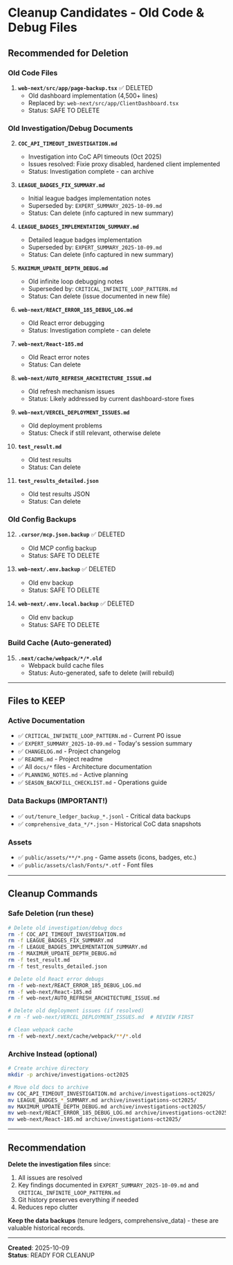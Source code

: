 # Cleanup Candidates - Old Code & Debug Files

## Recommended for Deletion

### Old Code Files
1. **`web-next/src/app/page-backup.tsx`** ✅ DELETED
   - Old dashboard implementation (4,500+ lines)
   - Replaced by: `web-next/src/app/ClientDashboard.tsx`
   - Status: SAFE TO DELETE

### Old Investigation/Debug Documents
2. **`COC_API_TIMEOUT_INVESTIGATION.md`**
   - Investigation into CoC API timeouts (Oct 2025)
   - Issues resolved: Fixie proxy disabled, hardened client implemented
   - Status: Investigation complete - can archive

3. **`LEAGUE_BADGES_FIX_SUMMARY.md`**
   - Initial league badges implementation notes
   - Superseded by: `EXPERT_SUMMARY_2025-10-09.md`
   - Status: Can delete (info captured in new summary)

4. **`LEAGUE_BADGES_IMPLEMENTATION_SUMMARY.md`**
   - Detailed league badges implementation
   - Superseded by: `EXPERT_SUMMARY_2025-10-09.md`
   - Status: Can delete (info captured in new summary)

5. **`MAXIMUM_UPDATE_DEPTH_DEBUG.md`**
   - Old infinite loop debugging notes
   - Superseded by: `CRITICAL_INFINITE_LOOP_PATTERN.md`
   - Status: Can delete (issue documented in new file)

6. **`web-next/REACT_ERROR_185_DEBUG_LOG.md`**
   - Old React error debugging
   - Status: Investigation complete - can delete

7. **`web-next/React-185.md`**
   - Old React error notes
   - Status: Can delete

8. **`web-next/AUTO_REFRESH_ARCHITECTURE_ISSUE.md`**
   - Old refresh mechanism issues
   - Status: Likely addressed by current dashboard-store fixes

9. **`web-next/VERCEL_DEPLOYMENT_ISSUES.md`**
   - Old deployment problems  
   - Status: Check if still relevant, otherwise delete

10. **`test_result.md`**
    - Old test results
    - Status: Can delete

11. **`test_results_detailed.json`**
    - Old test results JSON
    - Status: Can delete

### Old Config Backups
12. **`.cursor/mcp.json.backup`** ✅ DELETED
    - Old MCP config backup
    - Status: SAFE TO DELETE

13. **`web-next/.env.backup`** ✅ DELETED
    - Old env backup
    - Status: SAFE TO DELETE

14. **`web-next/.env.local.backup`** ✅ DELETED
    - Old env backup  
    - Status: SAFE TO DELETE

### Build Cache (Auto-generated)
15. **`.next/cache/webpack/*/*.old`**
    - Webpack build cache files
    - Status: Auto-generated, safe to delete (will rebuild)

---

## Files to KEEP

### Active Documentation
- ✅ `CRITICAL_INFINITE_LOOP_PATTERN.md` - Current P0 issue
- ✅ `EXPERT_SUMMARY_2025-10-09.md` - Today's session summary
- ✅ `CHANGELOG.md` - Project changelog
- ✅ `README.md` - Project readme
- ✅ All `docs/*` files - Architecture documentation
- ✅ `PLANNING_NOTES.md` - Active planning
- ✅ `SEASON_BACKFILL_CHECKLIST.md` - Operations guide

### Data Backups (IMPORTANT!)
- ✅ `out/tenure_ledger_backup_*.jsonl` - Critical data backups
- ✅ `comprehensive_data_*/*.json` - Historical CoC data snapshots

### Assets
- ✅ `public/assets/**/*.png` - Game assets (icons, badges, etc.)
- ✅ `public/assets/clash/Fonts/*.otf` - Font files

---

## Cleanup Commands

### Safe Deletion (run these)
```bash
# Delete old investigation/debug docs
rm -f COC_API_TIMEOUT_INVESTIGATION.md
rm -f LEAGUE_BADGES_FIX_SUMMARY.md
rm -f LEAGUE_BADGES_IMPLEMENTATION_SUMMARY.md
rm -f MAXIMUM_UPDATE_DEPTH_DEBUG.md
rm -f test_result.md
rm -f test_results_detailed.json

# Delete old React error debugs
rm -f web-next/REACT_ERROR_185_DEBUG_LOG.md
rm -f web-next/React-185.md
rm -f web-next/AUTO_REFRESH_ARCHITECTURE_ISSUE.md

# Delete old deployment issues (if resolved)
# rm -f web-next/VERCEL_DEPLOYMENT_ISSUES.md  # REVIEW FIRST

# Clean webpack cache
rm -f web-next/.next/cache/webpack/**/*.old
```

### Archive Instead (optional)
```bash
# Create archive directory
mkdir -p archive/investigations-oct2025

# Move old docs to archive
mv COC_API_TIMEOUT_INVESTIGATION.md archive/investigations-oct2025/
mv LEAGUE_BADGES_*_SUMMARY.md archive/investigations-oct2025/
mv MAXIMUM_UPDATE_DEPTH_DEBUG.md archive/investigations-oct2025/
mv web-next/REACT_ERROR_185_DEBUG_LOG.md archive/investigations-oct2025/
mv web-next/React-185.md archive/investigations-oct2025/
```

---

## Recommendation

**Delete the investigation files** since:
1. All issues are resolved
2. Key findings documented in `EXPERT_SUMMARY_2025-10-09.md` and `CRITICAL_INFINITE_LOOP_PATTERN.md`
3. Git history preserves everything if needed
4. Reduces repo clutter

**Keep the data backups** (tenure ledgers, comprehensive_data) - these are valuable historical records.

---

**Created**: 2025-10-09  
**Status**: READY FOR CLEANUP
